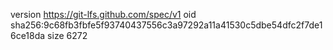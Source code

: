 version https://git-lfs.github.com/spec/v1
oid sha256:9c68fb3fbfe5f93740437556c3a97292a11a41530c5dbe54dfc2f7de16ce18da
size 6272
